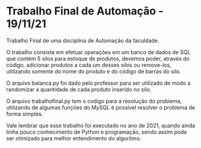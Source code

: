 # Trabalho Final de Automação - 19/11/21
Trabalho Final de uma disciplina de Automação da faculdade.

O trabalho consiste em efetuar operações em um banco de dados de SQL que contém 5 silos para estoque de produtos, devemos poder, através do código, adicionar produtos a cada um desses silos ou remove-los, utilizando somente do nome do produto e do código de barras do silo.

O arquivo balanca.py foi dado pelo professor para ser utilizado de modo a randomizar a quantidade de cada produto inserido no silo.

O arquivo trabalhofinal.py tem o codigo para a resolução do problema, utilizando de algumas funções do MySQL é possível resolver o problema de forma simples.

Vale lembrar que esse trabalho foi executado no ano de 2021, quando ainda tinha pouco conhecimento de Python e programação, sendo assim pode ser otimizado para melhor entendimento do algoritmo.

